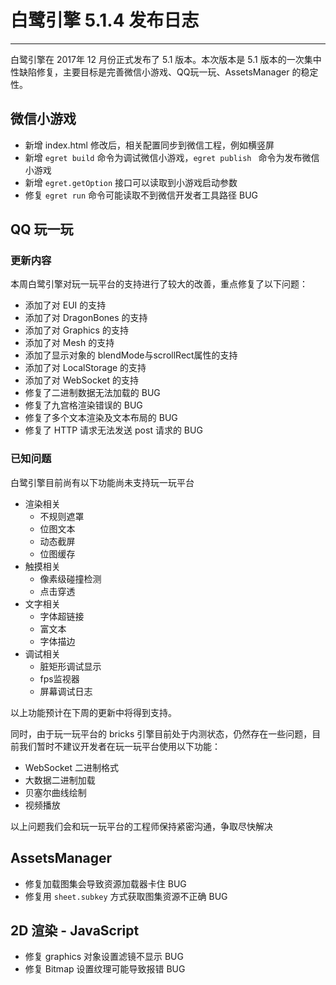 # 白鹭引擎 5.1.4 发布日志


---

白鹭引擎在 2017年 12 月份正式发布了 5.1 版本。本次版本是 5.1 版本的一次集中性缺陷修复，主要目标是完善微信小游戏、QQ玩一玩、AssetsManager 的稳定性。



## 微信小游戏

* 新增 index.html 修改后，相关配置同步到微信工程，例如横竖屏
* 新增 ```egret build``` 命令为调试微信小游戏，```egret publish ``` 命令为发布微信小游戏
* 新增 ```egret.getOption``` 接口可以读取到小游戏启动参数
* 修复 ```egret run``` 命令可能读取不到微信开发者工具路径 BUG

## QQ 玩一玩

### 更新内容

本周白鹭引擎对玩一玩平台的支持进行了较大的改善，重点修复了以下问题：

* 添加了对 EUI 的支持
* 添加了对 DragonBones 的支持
* 添加了对 Graphics 的支持
* 添加了对 Mesh 的支持
* 添加了显示对象的 blendMode与scrollRect属性的支持
* 添加了对 LocalStorage 的支持
* 添加了对 WebSocket 的支持
* 修复了二进制数据无法加载的 BUG
* 修复了九宫格渲染错误的 BUG
* 修复了多个文本渲染及文本布局的 BUG
* 修复了 HTTP 请求无法发送 post 请求的 BUG


### 已知问题

白鹭引擎目前尚有以下功能尚未支持玩一玩平台

* 渲染相关
    * 不规则遮罩
    * 位图文本
    * 动态截屏
    * 位图缓存
* 触摸相关
    * 像素级碰撞检测
    * 点击穿透
* 文字相关
    * 字体超链接
    * 富文本
    * 字体描边
* 调试相关
    * 脏矩形调试显示
    * fps监视器
    * 屏幕调试日志



以上功能预计在下周的更新中将得到支持。

同时，由于玩一玩平台的 bricks 引擎目前处于内测状态，仍然存在一些问题，目前我们暂时不建议开发者在玩一玩平台使用以下功能：

* WebSocket 二进制格式
* 大数据二进制加载
* 贝塞尔曲线绘制
* 视频播放

以上问题我们会和玩一玩平台的工程师保持紧密沟通，争取尽快解决

## AssetsManager

* 修复加载图集会导致资源加载器卡住 BUG
* 修复用 ```sheet.subkey``` 方式获取图集资源不正确 BUG

## 2D 渲染 - JavaScript

* 修复 graphics 对象设置滤镜不显示 BUG
* 修复 Bitmap 设置纹理可能导致报错 BUG